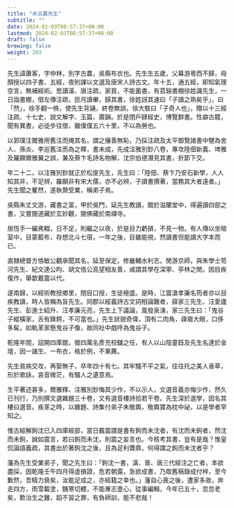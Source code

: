 ```yaml
---
title: "余古農先生"
subtitle: ""
date: 2024-02-03T08:57:37+08:00
lastmod: 2024-02-03T08:57:37+08:00
draft: false
brewing: false
weight: 203
---
```



先生諱蕭客，字仲林，別字古農，吳縣布衣也。先生生五歲，父幕游粵西不歸，母顏授以四子書、五經，夜則課以文選及唐宋人詩古文。年十五，通五經，即知氣理空言，無補經術。思讀漢、唐注疏，家貧，不能蓄書，有苕谿書棚徐姓識先生，一日詣書棚，借左傳注疏，匝月讀畢，歸其書，徐姓訝其速曰「子讀之熟矣乎」，曰「然」，徐手翻一帙，使先生背誦，終卷無誤，徐大駭曰「子奇人也」，贈以十三經注疏、十七史、說文解字、玉篇、廣韻。於是閉戶肄經史，博覽群書。性癖古籍，聞有異書，必徒步往借，雖僕僕五六十里，不以為勞也。

以郭璞注爾雅用舊注而掩其名，謂之攘善無恥，乃採注疏及太平御覽諸書中犍為舍人、孫炎、李巡舊注而為之釋，書未成，先成注雅別鈔八卷，專攻陸佃新義、埤雅及羅願爾雅翼之誤，兼及蔡卞毛詩名物解，沈宗伯德潛見其書，折節下交。

年二十二，以注雅別鈔就正於松崖先生，先生曰：「陸佃、蔡卞乃安石新學，人人知其非，不足辨，羅願非有宋大儒，亦不必辨，子讀書撰著，當務其大者遠者。」先生聞之矍然，遂執贄受業，稱弟子焉。

吳縣朱丈文游，藏書之富，甲於吳門，延先生教讀，館於滋蘭堂中，得遍讀四部之書，又嘗閱道藏於玄妙觀，閱佛藏於南禪寺。

居恆手一編弗輟，日不足，則繼之以夜，於是目力虧損，不見一物。有人傳以坐暗室中，目蒙藍布，存想北斗七宿，一年之後，目雖能視，然讀書但能讀大字本而已。

直隸總督方恪敏公觀承聞其名，延至保定，修畿輔水利志。閒游京師，與朱學士笥河先生、紀文達公昀、胡文恪公高望相友善，咸謂其學在深寧、亭林之閒。因目疾復作，舉歙戴震以代。

遂南歸，以經術教授鄉里，閉目口授，生徒極盛。是時，江震滄孝廉名筠者亦以目疾教讀，時人皆稱為盲先生。同郡以經義詩古文詞相論難者，薛家三先生、汪愛廬先生、彭進士紹升、汪孝廉元亮，先生上下議論，風發泉湧，家三先生曰：「鬼谷子縱橫家，舌有鋒鍔，不可當也。」先生狀貌奇偉，頂有二肉角，疎眉大眼，口侈多髯，如軌革家懸鬼谷子像，故同社中戲呼為鬼谷子。

乾隆年間，詔開四庫館，徵四萬名彥充校讎之任，有人以山陰童鈺及先生名達於金壇，因一諸生、一布衣，格於例，不果薦。

先生貧病交攻，再娶無子，卒年四十有七。其牢騷不平之氣，往往托之美人香草，形於歌詠，哀音微茫，有騷人之遺意焉。

生平著述甚多，爾雅釋、注雅別鈔悔其少作，不以示人，文選音義亦悔少作，然久已刊行，乃別撰文選雜題三十卷，又有選音樓詩拾若干卷。先生深於選學，因名其樓曰選音。疾革之時，以雜題、詩集付弟子朱敬輿，敬輿寶為枕中祕，以是學者罕知之。

惟古經解鉤沈已入四庫經部，當日戴震謂是書有鉤而未沈者，有沈而未鉤者，然沈而未鉤，誠如震言，若曰鉤而未沈，則震之妄言也。今核考其書，豈有是哉？惟皇侃論語義疏，其書出於著鉤沈之後，且為足利贗鼎，何得謂之鉤而未沈者乎？

藩為先生受業弟子，聞之先生曰：「鉤沈一書，漢、晉、唐三代經注之亡者，本欲盡採，因乾隆壬午四月得虛損證，危若朝露，急欲成書，乃取舊稿錄成付梓，至今歉然，吾精力衰矣，汝能足成之，亦經籍之幸也。」藩自心喪之後，遭家多故，奔走四方，雨雪載塗，饑寒切體，不能專志壹心，從事編輯，今年已五十，忽忽老矣，歎治生之難，蹈不習之罪，有負師訓，能不悲哉！